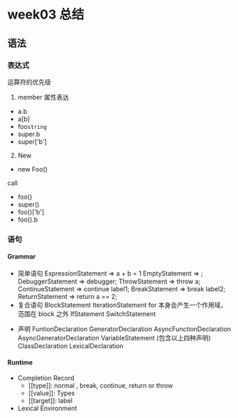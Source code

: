 # week03 总结

## 语法

### 表达式

运算符的优先级

1. member 属性表达

- a.b
- a[b]
- foo`string`
- super.b
- super['b']

2. New

- new Foo()

call

- foo()
- super()
- foo()['b']
- foo().b

### 语句

#### Grammar

- 简单语句
  ExpressionStatement => a + b = 1
  EmptyStatement => ;
  DebuggerStatement => debugger;
  ThrowStatement => throw a;
  ContinueStatement => continue label1;
  BreakStatement => break label2;
  ReturnStatement => return a == 2;
- 复合语句
  BlockStatement
  IterationStatement for 本身会产生一个作用域，范围在 block 之外
  IfStatement
  SwitchStatement

* 声明
  FuntionDeclaration
  GeneratorDeclaration
  AsyncFunctionDeclaration
  AsyncGeneratorDeclaration
  VariableStatement (包含以上四种声明)
  ClassDeclaration
  LexicalDeclaration

#### Runtime

- Completion Record
  - [[type]]: normal , break, continue, return or throw
  - [[value]]: Types
  - [[target]]: label
- Lexical Environment
